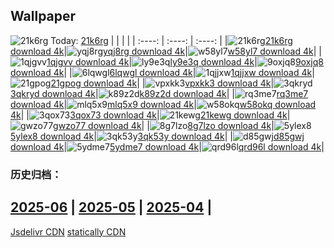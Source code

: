 ## Wallpaper
![21k6rg](https://w.wallhaven.cc/full/21/wallhaven-21k6rg.jpg) Today: [21k6rg](https://th.wallhaven.cc/small/21/21k6rg.jpg)
|      |      |      |
| :----: | :----: | :----: |
|![21k6rg](https://th.wallhaven.cc/small/21/21k6rg.jpg)[21k6rg download 4k](https://wallhaven.cc/w/21k6rg)|![yqj8rg](https://th.wallhaven.cc/small/yq/yqj8rg.jpg)[yqj8rg download 4k](https://wallhaven.cc/w/yqj8rg)|![w58yl7](https://th.wallhaven.cc/small/w5/w58yl7.jpg)[w58yl7 download 4k](https://wallhaven.cc/w/w58yl7)|
|![1qjgvv](https://th.wallhaven.cc/small/1q/1qjgvv.jpg)[1qjgvv download 4k](https://wallhaven.cc/w/1qjgvv)|![ly9e3q](https://th.wallhaven.cc/small/ly/ly9e3q.jpg)[ly9e3q download 4k](https://wallhaven.cc/w/ly9e3q)|![9oxjq8](https://th.wallhaven.cc/small/9o/9oxjq8.jpg)[9oxjq8 download 4k](https://wallhaven.cc/w/9oxjq8)|
|![6lqwgl](https://th.wallhaven.cc/small/6l/6lqwgl.jpg)[6lqwgl download 4k](https://wallhaven.cc/w/6lqwgl)|![1qjjxw](https://th.wallhaven.cc/small/1q/1qjjxw.jpg)[1qjjxw download 4k](https://wallhaven.cc/w/1qjjxw)|![21gpog](https://th.wallhaven.cc/small/21/21gpog.jpg)[21gpog download 4k](https://wallhaven.cc/w/21gpog)|
|![vpxkk3](https://th.wallhaven.cc/small/vp/vpxkk3.jpg)[vpxkk3 download 4k](https://wallhaven.cc/w/vpxkk3)|![3qkryd](https://th.wallhaven.cc/small/3q/3qkryd.jpg)[3qkryd download 4k](https://wallhaven.cc/w/3qkryd)|![k89z2d](https://th.wallhaven.cc/small/k8/k89z2d.jpg)[k89z2d download 4k](https://wallhaven.cc/w/k89z2d)|
|![rq3me7](https://th.wallhaven.cc/small/rq/rq3me7.jpg)[rq3me7 download 4k](https://wallhaven.cc/w/rq3me7)|![mlq5x9](https://th.wallhaven.cc/small/ml/mlq5x9.jpg)[mlq5x9 download 4k](https://wallhaven.cc/w/mlq5x9)|![w58okq](https://th.wallhaven.cc/small/w5/w58okq.jpg)[w58okq download 4k](https://wallhaven.cc/w/w58okq)|
|![3qox73](https://th.wallhaven.cc/small/3q/3qox73.jpg)[3qox73 download 4k](https://wallhaven.cc/w/3qox73)|![21kewg](https://th.wallhaven.cc/small/21/21kewg.jpg)[21kewg download 4k](https://wallhaven.cc/w/21kewg)|![gwzo77](https://th.wallhaven.cc/small/gw/gwzo77.jpg)[gwzo77 download 4k](https://wallhaven.cc/w/gwzo77)|
|![8g7lzo](https://th.wallhaven.cc/small/8g/8g7lzo.jpg)[8g7lzo download 4k](https://wallhaven.cc/w/8g7lzo)|![5ylex8](https://th.wallhaven.cc/small/5y/5ylex8.jpg)[5ylex8 download 4k](https://wallhaven.cc/w/5ylex8)|![3qk53y](https://th.wallhaven.cc/small/3q/3qk53y.jpg)[3qk53y download 4k](https://wallhaven.cc/w/3qk53y)|
|![d85gwj](https://th.wallhaven.cc/small/d8/d85gwj.jpg)[d85gwj download 4k](https://wallhaven.cc/w/d85gwj)|![5ydme7](https://th.wallhaven.cc/small/5y/5ydme7.jpg)[5ydme7 download 4k](https://wallhaven.cc/w/5ydme7)|![qrd96l](https://th.wallhaven.cc/small/qr/qrd96l.jpg)[qrd96l download 4k](https://wallhaven.cc/w/qrd96l)|

### 历史归档：
[2025-06](https://github.com/april-projects/april-wallpaper/tree/main/picture/2025-06/) | [2025-05](https://github.com/april-projects/april-wallpaper/tree/main/picture/2025-05/) | [2025-04](https://github.com/april-projects/april-wallpaper/tree/main/picture/2025-04/) | 
---
[Jsdelivr CDN](https://cdn.jsdelivr.net/gh/april-projects/april-wallpaper/api.json)
[statically CDN](https://cdn.statically.io/gh/april-projects/april-wallpaper/main/api.json)